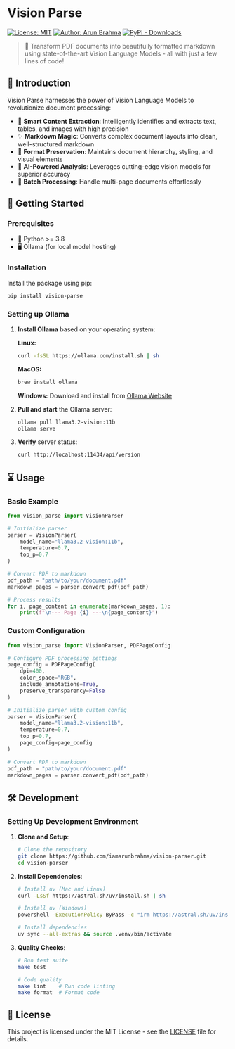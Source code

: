 # Vision Parse

[![License: MIT](https://img.shields.io/badge/License-MIT-green.svg)](https://opensource.org/licenses/MIT)
[![Author: Arun Brahma](https://img.shields.io/badge/Author-Arun%20Brahma-purple)](https://github.com/iamarunbrahma)
[![PyPI - Downloads](https://img.shields.io/pypi/dm/vision-parse)](https://pypi.org/project/vision-parse)

> 🚀 Transform PDF documents into beautifully formatted markdown using state-of-the-art Vision Language Models - all with just a few lines of code!

## 🎯 Introduction

Vision Parse harnesses the power of Vision Language Models to revolutionize document processing:

- 📝 **Smart Content Extraction**: Intelligently identifies and extracts text, tables, and images with high precision
- ✨ **Markdown Magic**: Converts complex document layouts into clean, well-structured markdown
- 🎨 **Format Preservation**: Maintains document hierarchy, styling, and visual elements
- 🤖 **AI-Powered Analysis**: Leverages cutting-edge vision models for superior accuracy
- 🔄 **Batch Processing**: Handle multi-page documents effortlessly


## 🚀 Getting Started

### Prerequisites

- 🐍 Python >= 3.8
- 🖥️ Ollama (for local model hosting)

### Installation

Install the package using pip:

```bash
pip install vision-parse
```

### Setting up Ollama

1. **Install Ollama** based on your operating system:

   **Linux:**
   ```bash
   curl -fsSL https://ollama.com/install.sh | sh
   ```

   **MacOS:**
   ```bash
   brew install ollama
   ```

   **Windows:**
   Download and install from [Ollama Website](https://ollama.com/download/OllamaSetup.exe)

2. **Pull and start** the Ollama server:
   ```bash
   ollama pull llama3.2-vision:11b
   ollama serve
   ```

3. **Verify** server status:
   ```bash
   curl http://localhost:11434/api/version
   ```


## ⌛️ Usage

### Basic Example

```python
from vision_parse import VisionParser

# Initialize parser
parser = VisionParser(
    model_name="llama3.2-vision:11b",
    temperature=0.7,
    top_p=0.7
)

# Convert PDF to markdown
pdf_path = "path/to/your/document.pdf"
markdown_pages = parser.convert_pdf(pdf_path)

# Process results
for i, page_content in enumerate(markdown_pages, 1):
    print(f"\n--- Page {i} ---\n{page_content}")
```

### Custom Configuration

```python
from vision_parse import VisionParser, PDFPageConfig

# Configure PDF processing settings
page_config = PDFPageConfig(
    dpi=400,
    color_space="RGB",
    include_annotations=True,
    preserve_transparency=False
)

# Initialize parser with custom config
parser = VisionParser(
    model_name="llama3.2-vision:11b",
    temperature=0.7,
    top_p=0.7,
    page_config=page_config
)

# Convert PDF to markdown
pdf_path = "path/to/your/document.pdf"
markdown_pages = parser.convert_pdf(pdf_path)
```


## 🛠️ Development

### Setting Up Development Environment

1. **Clone and Setup**:
   ```bash
   # Clone the repository
   git clone https://github.com/iamarunbrahma/vision-parser.git
   cd vision-parser
   ```

2. **Install Dependencies**:
   ```bash
   # Install uv (Mac and Linux)
   curl -LsSf https://astral.sh/uv/install.sh | sh

   # Install uv (Windows)
   powershell -ExecutionPolicy ByPass -c "irm https://astral.sh/uv/install.ps1 | iex"
   
   # Install dependencies
   uv sync --all-extras && source .venv/bin/activate
   ```

3. **Quality Checks**:
   ```bash
   # Run test suite
   make test
   
   # Code quality
   make lint    # Run code linting
   make format  # Format code
   ```


## 📄 License

This project is licensed under the MIT License - see the [LICENSE](LICENSE) file for details.
